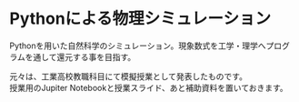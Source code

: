 # Pythonによる物理シミュレーション
Pythonを用いた自然科学のシミュレーション。現象数式を工学・理学へプログラムを通して還元する事を目指す。

元々は、工業高校教職科目にて模擬授業として発表したものです。
<br>授業用のJupiter Notebookと授業スライド、あと補助資料を置いておきます。</br>

